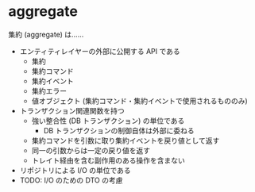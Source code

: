 # aggregate

集約 (aggregate) は……

- エンティティレイヤーの外部に公開する API である
  - 集約
  - 集約コマンド
  - 集約イベント
  - 集約エラー
  - 値オブジェクト (集約コマンド・集約イベントで使用されるもののみ)
- トランザクション関連関数を持つ
  - 強い整合性 (DB トランザクション) の単位である
    - DB トランザクションの制御自体は外部に委ねる
  - 集約コマンドを引数に取り集約イベントを戻り値として返す
  - 同一の引数からは一定の戻り値を返す
  - トレイト経由を含む副作用のある操作を含まない
- リポジトリによる I/O の単位である
- TODO: I/O のための DTO の考慮
